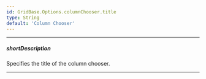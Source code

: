 ```yaml
---
id: GridBase.Options.columnChooser.title
type: String
default: 'Column Chooser'
---
```

---
##### shortDescription
Specifies the title of the column chooser.

---
